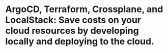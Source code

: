 # ArgoCD, Terraform, Crossplane, and LocalStack: Save costs on your cloud resources by developing locally and deploying to the cloud.
